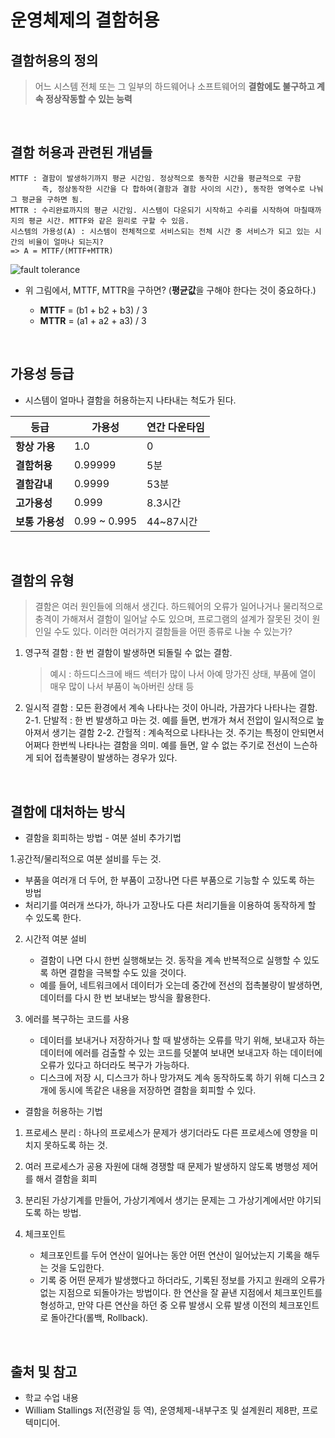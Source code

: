 # 운영체제의 결함허용

## 결함허용의 정의

> 어느 시스템 전체 또는 그 일부의 하드웨어나 소프트웨어의 **결함에도 불구하고 계속 정상작동할 수 있는 능력**

<br/>

## 결함 허용과 관련된 개념들
    MTTF : 결함이 발생하기까지 평균 시간임. 정상적으로 동작한 시간을 평균적으로 구함
           즉, 정상동작한 시간을 다 합하여(결함과 결함 사이의 시간), 동작한 영역수로 나눠 그 평균을 구하면 됨. 
    MTTR : 수리완료까지의 평균 시간임. 시스템이 다운되기 시작하고 수리를 시작하여 마칠때까지의 평균 시간. MTTF와 같은 원리로 구할 수 있음.
    시스템의 가용성(A) : 시스템이 전체적으로 서비스되는 전체 시간 중 서비스가 되고 있는 시간의 비율이 얼마나 되는지?
    => A = MTTF/(MTTF+MTTR)

![fault tolerance](https://user-images.githubusercontent.com/101035437/187938974-d6943276-874f-4f08-8815-8af3d69ba8a7.png)

* 위 그림에서, MTTF, MTTR을 구하면? (**평균값**을 구해야 한다는 것이 중요하다.)

  * **MTTF** = (b1 + b2 + b3) / 3
  * **MTTR** = (a1 + a2 + a3) / 3

<br/>

## 가용성 등급

* 시스템이 얼마나 결함을 허용하는지 나타내는 척도가 된다.

등급|가용성|연간 다운타임
---|---|---|
**항상 가용**|1.0|0
**결함허용**|0.99999|5분
**결함감내**|0.9999|53분
**고가용성**|0.999|8.3시간
**보통 가용성**|0.99 ~ 0.995|44~87시간

<br/>

## 결함의 유형

  > 결함은 여러 원인들에 의해서 생긴다. 하드웨어의 오류가 일어나거나 물리적으로 충격이 가해져서 결함이 일어날 수도 있으며, 프로그램의 설계가 잘못된 것이 원인일 수도 있다. 이러한 여러가지 결함들을 어떤 종류로 나눌 수 있는가?

 
1. 영구적 결함 : 한 번 결함이 발생하면 되돌릴 수 없는 결함. 
   > 예시 : 하드디스크에 배드 섹터가 많이 나서 아예 망가진 상태, 부품에 열이 매우 많이 나서 부품이 녹아버린 상태 등

2. 일시적 결함 : 모든 환경에서 계속 나타나는 것이 아니라, 가끔가다 나타나는 결함.
   2-1. 단발적 : 한 번 발생하고 마는 것. 예를 들면, 번개가 쳐서 전압이 일시적으로 높아져서 생기는 결함
   2-2. 간헐적 : 계속적으로 나타나는 것. 주기는 특정이 안되면서 어쩌다 한번씩 나타나는 결함을 의미. 예를 들면, 알 수 없는 주기로 전선이 느슨하게 되어 접촉불량이 발생하는 경우가 있다.

<br/>

## 결함에 대처하는 방식

* 결함을 회피하는 방법 - 여분 설비 추가기법

1.공간적/물리적으로 여분 설비를 두는 것.

  * 부품을 여러개 더 두어, 한 부품이 고장나면 다른 부품으로 기능할 수 있도록 하는 방법
  * 처리기를 여러개 쓰다가, 하나가 고장나도 다른 처리기들을 이용하여 동작하게 할 수 있도록 한다.

2. 시간적 여분 설비

   * 결함이 나면 다시 한번 실행해보는 것. 동작을 계속 반복적으로 실행할 수 있도록 하면 결함을 극복할 수도 있을 것이다. 
   * 예를 들어, 네트워크에서 데이터가 오는데 중간에 전선의 접촉불량이 발생하면, 데이터를 다시 한 번 보내보는 방식을 활용한다.

3. 에러를 복구하는 코드를 사용
   
   * 데이터를 보내거나 저장하거나 할 때 발생하는 오류를 막기 위해, 보내고자 하는 데이터에 에러를 검출할 수 있는 코드를 덧붙여 보내면 보내고자 하는 데이터에 오류가 있다고 하더라도 복구가 가능하다.
   * 디스크에 저장 시, 디스크가 하나 망가져도 계속 동작하도록 하기 위해 디스크 2개에 동시에 똑같은 내용을 저장하면 결함을 회피할 수 있다.


* 결함을 허용하는 기법

1. 프로세스 분리 : 하나의 프로세스가 문제가 생기더라도 다른 프로세스에 영향을 미치지 못하도록 하는 것. 

2. 여러 프로세스가 공용 자원에 대해 경쟁할 때 문제가 발생하지 않도록 병행성 제어를 해서 결함을 회피

3. 분리된 가상기계를 만들어, 가상기계에서 생기는 문제는 그 가상기계에서만 야기되도록 하는 방법.

4. 체크포인트

   * 체크포인트를 두어 연산이 일어나는 동안 어떤 연산이 일어났는지 기록을 해두는 것을 도입한다. 
   * 기록 중 어떤 문제가 발생했다고 하더라도, 기록된 정보를 가지고 원래의 오류가 없는 지점으로 되돌아가는 방법이다. 한 연산을 잘 끝낸 지점에서 체크포인트를 형성하고, 만약 다른 연산을 하던 중 오류 발생시 오류 발생 이전의 체크포인트로 돌아간다(롤백, Rollback).

<br/>

## 출처 및 참고

* 학교 수업 내용
* William Stallings 저(전광일 등 역), 운영체제-내부구조 및 설계원리 제8판, 프로텍미디어.

